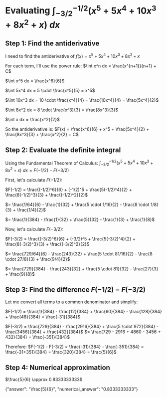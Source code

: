 # Evaluating $\int_{-3/2}^{-1/2}(x^5+5x^4+10x^3+8x^2+x)\:dx$

## Step 1: Find the antiderivative

I need to find the antiderivative of $f(x) = x^5+5x^4+10x^3+8x^2+x$

For each term, I'll use the power rule: $\int x^n dx = \frac{x^{n+1}}{n+1} + C$

$\int x^5 dx = \frac{x^6}{6}$

$\int 5x^4 dx = 5 \cdot \frac{x^5}{5} = x^5$

$\int 10x^3 dx = 10 \cdot \frac{x^4}{4} = \frac{10x^4}{4} = \frac{5x^4}{2}$

$\int 8x^2 dx = 8 \cdot \frac{x^3}{3} = \frac{8x^3}{3}$

$\int x dx = \frac{x^2}{2}$

So the antiderivative is:
$F(x) = \frac{x^6}{6} + x^5 + \frac{5x^4}{2} + \frac{8x^3}{3} + \frac{x^2}{2} + C$

## Step 2: Evaluate the definite integral

Using the Fundamental Theorem of Calculus:
$\int_{-3/2}^{-1/2}(x^5+5x^4+10x^3+8x^2+x)\:dx = F(-1/2) - F(-3/2)$

First, let's calculate $F(-1/2)$:

$F(-1/2) = \frac{(-1/2)^6}{6} + (-1/2)^5 + \frac{5(-1/2)^4}{2} + \frac{8(-1/2)^3}{3} + \frac{(-1/2)^2}{2}$

$= \frac{1/64}{6} - \frac{1}{32} + \frac{5 \cdot 1/16}{2} - \frac{8 \cdot 1/8}{3} + \frac{1/4}{2}$

$= \frac{1}{384} - \frac{1}{32} + \frac{5}{32} - \frac{1}{3} + \frac{1}{8}$

Now, let's calculate $F(-3/2)$:

$F(-3/2) = \frac{(-3/2)^6}{6} + (-3/2)^5 + \frac{5(-3/2)^4}{2} + \frac{8(-3/2)^3}{3} + \frac{(-3/2)^2}{2}$

$= \frac{729/64}{6} - \frac{243}{32} + \frac{5 \cdot 81/16}{2} - \frac{8 \cdot 27/8}{3} + \frac{9/4}{2}$

$= \frac{729}{384} - \frac{243}{32} + \frac{5 \cdot 81}{32} - \frac{27}{3} + \frac{9}{8}$

## Step 3: Find the difference $F(-1/2) - F(-3/2)$

Let me convert all terms to a common denominator and simplify:

$F(-1/2) = \frac{1}{384} - \frac{12}{384} + \frac{60}{384} - \frac{128}{384} + \frac{48}{384} = \frac{-31}{384}$

$F(-3/2) = \frac{729}{384} - \frac{2916}{384} + \frac{5 \cdot 972}{384} - \frac{3456}{384} + \frac{432}{384}$
$= \frac{729 - 2916 + 4860 - 3456 + 432}{384} = \frac{-351}{384}$

Therefore:
$F(-1/2) - F(-3/2) = \frac{-31}{384} - \frac{-351}{384} = \frac{-31+351}{384} = \frac{320}{384} = \frac{5}{6}$

## Step 4: Numerical approximation

$\frac{5}{6} \approx 0.8333333333$

{"answer": "\\frac{5}{6}", "numerical_answer": "0.8333333333"}